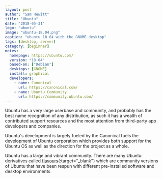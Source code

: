 ```yaml
---
layout: post
author: "Sam Hewitt"
title: "Ubuntu"
date: "2018-05-31"
logo: "ubuntu"
image: "ubuntu-18.04.png"
caption: "ubuntu 18.04 with the GNOME desktop"
tags: [desktop, server]
category: [beginner]
notes:
  homepage: https://ubuntu.com/
  version: "18.04"
  based-on: ["Debian"]
  desktops: [GNOME]
  install: graphical
  developers:
    - name: Canonical
      url: https://canonical.com/
    - name: Ubuntu Community
      url: https://community.ubuntu.com/
---
```


Ubuntu has a very large userbase and community, and probably has the best name recognition of any distribution, as such it has a wealth of contributed support resources and the most attention from third-party app developers and companies.

Ubuntu's development is largely fueled by the Canonical fuels the development of Ubuntu corporation which provides both support for the Ubuntu OS as well as the direction for the project as a whole.

Ubuntu has a large and vibrant community. There are many Ubuntu derivatives called [flavours](https://www.ubuntu.com/about/about-ubuntu/flavours){:target="_blank"} which are community versions of Ubuntu that have been respun with different pre-installed software and desktop environments. 